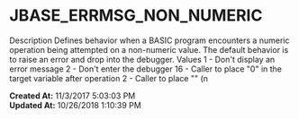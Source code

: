 # JBASE_ERRMSG_NON_NUMERIC

Description Defines behavior when a BASIC program encounters a numeric operation being attempted on a non-numeric value. The default behavior is to raise an error and drop into the debugger. Values 1 - Don't display an error message 2 - Don't enter the debugger 16 - Caller to place "0" in the target variable after operation 2 - Caller to place "" (n  

**Created At:** 11/3/2017 5:03:03 PM  
**Updated At:** 10/26/2018 1:10:39 PM  

